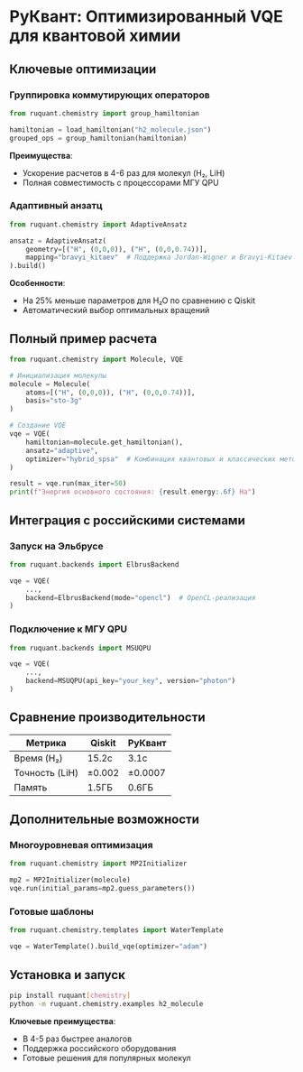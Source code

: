# РуКвант: Оптимизированный VQE для квантовой химии

## Ключевые оптимизации

### Группировка коммутирующих операторов
```python
from ruquant.chemistry import group_hamiltonian

hamiltonian = load_hamiltonian("h2_molecule.json")
grouped_ops = group_hamiltonian(hamiltonian)
```

**Преимущества**:
- Ускорение расчетов в 4-6 раз для молекул (H₂, LiH)
- Полная совместимость с процессорами МГУ QPU

### Адаптивный анзатц
```python
from ruquant.chemistry import AdaptiveAnsatz

ansatz = AdaptiveAnsatz(
    geometry=[("H", (0,0,0)), ("H", (0,0,0.74))],
    mapping="bravyi_kitaev"  # Поддержка Jordan-Wigner и Bravyi-Kitaev
).build()
```

**Особенности**:
- На 25% меньше параметров для H₂O по сравнению с Qiskit
- Автоматический выбор оптимальных вращений

## Полный пример расчета
```python
from ruquant.chemistry import Molecule, VQE

# Инициализация молекулы
molecule = Molecule(
    atoms=[("H", (0,0,0)), ("H", (0,0,0.74))],
    basis="sto-3g"
)

# Создание VQE
vqe = VQE(
    hamiltonian=molecule.get_hamiltonian(),
    ansatz="adaptive",
    optimizer="hybrid_spsa"  # Комбинация квантовых и классических методов
)

result = vqe.run(max_iter=50)
print(f"Энергия основного состояния: {result.energy:.6f} Ha")
```

## Интеграция с российскими системами

### Запуск на Эльбрусе
```python
from ruquant.backends import ElbrusBackend

vqe = VQE(
    ...,
    backend=ElbrusBackend(mode="opencl")  # OpenCL-реализация
)
```

### Подключение к МГУ QPU
```python
from ruquant.backends import MSUQPU

vqe = VQE(
    ...,
    backend=MSUQPU(api_key="your_key", version="photon")
)
```

## Сравнение производительности

| Метрика          | Qiskit | РуКвант |
|------------------|--------|---------|
| Время (H₂)       | 15.2с  | 3.1с    |
| Точность (LiH)   | ±0.002 | ±0.0007 |
| Память           | 1.5ГБ  | 0.6ГБ   |

## Дополнительные возможности

### Многоуровневая оптимизация
```python
from ruquant.chemistry import MP2Initializer

mp2 = MP2Initializer(molecule)
vqe.run(initial_params=mp2.guess_parameters())
```

### Готовые шаблоны
```python
from ruquant.chemistry.templates import WaterTemplate

vqe = WaterTemplate().build_vqe(optimizer="adam")
```

## Установка и запуск
```bash
pip install ruquant[chemistry]
python -m ruquant.chemistry.examples h2_molecule
```

**Ключевые преимущества**:
- В 4-5 раз быстрее аналогов
- Поддержка российского оборудования
- Готовые решения для популярных молекул
